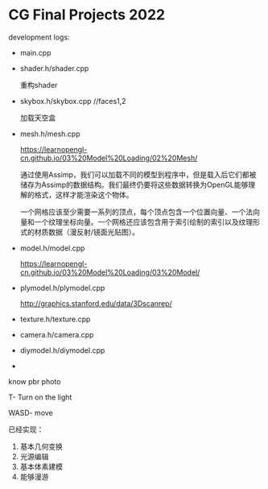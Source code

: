 # CG Final Projects 2022

development logs:

- main.cpp

- shader.h/shader.cpp

  重构shader

- skybox.h/skybox.cpp  //faces1,2

  加载天空盒

- mesh.h/mesh.cpp

  https://learnopengl-cn.github.io/03%20Model%20Loading/02%20Mesh/

  通过使用Assimp，我们可以加载不同的模型到程序中，但是载入后它们都被储存为Assimp的数据结构。我们最终仍要将这些数据转换为OpenGL能够理解的格式，这样才能渲染这个物体。

  一个网格应该至少需要一系列的顶点，每个顶点包含一个位置向量、一个法向量和一个纹理坐标向量。一个网格还应该包含用于索引绘制的索引以及纹理形式的材质数据（漫反射/镜面光贴图）。

- model.h/model.cpp

  https://learnopengl-cn.github.io/03%20Model%20Loading/03%20Model/

- plymodel.h/plymodel.cpp

  http://graphics.stanford.edu/data/3Dscanrep/

- texture.h/texture.cpp

- camera.h/camera.cpp

- diymodel.h/diymodel.cpp

- 

know pbr photo



T- Turn on the light

WASD- move

已经实现：

1. 基本几何变换
2. 光源编辑
3. 基本体素建模
4. 能够漫游
